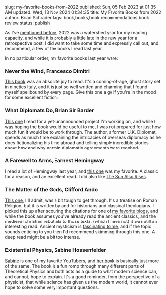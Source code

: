 slug: my-favorite-books-from-2022
published: Sun, 05 Feb 2023 at 01:35 AM
updated: Wed, 13 Nov 2024 01:34:35 
title: My Favorite Books from 2022
author: Brian Schrader
tags: book,books,book recommendations,book review
status: publish

As I've [mentioned before][1], 2022 was a watershed year for my reading capacity, and while it is probably a little late in the new year for a retrospective post, I did want to take some time and expressly call out, and recommend, a few of the books I read last year.

In no particular order, my favorite books last year were:


### Never the Wind, Francesco Dimitri

[This book][2] was an absolute joy to read. It's a coming-of-age, ghost story set in nineties Italy, and it is just so well written and charming that I found myself spellbound by every page. Give this one a go if you're in the mood for some excellent fiction.


### What Diplomats Do, Brian Sir Barder

[This one][3] I read for a yet-unannounced project I'm working on, and while I was hoping the book would be useful to me, I was not prepared for just how much fun it would be to work through. The author, a former U.K. Diplomat, spends as much time explaining the intricacies of overseas diplomacy as he does fictionalizing his time abroad and telling simply incredible stories about how and why certain diplomatic agreements were reached.


### A Farewell to Arms, Earnest Hemingway

I read a lot of Hemingway last year, and [this one][4] was my favorite. A classic for a reason, and an excellent read. I did also like [The Sun Also Rises][5].


### The Matter of the Gods, Clifford Ando

[This one][6], I'll admit, was a bit tough to get through. It's a treatise on Roman Religion, but it is written by and for historians and classical theologians. I picked this up after scouring the citations for one of [my favorite blogs][7], and while the book assumes you've already read the ancient classics, and the medieval christian rebuttals to those texts, (which I have not) it was still an interesting read. Ancient mysticism is [fascinating to me][8], and if the topic sounds enticing to you then I'd recommend skimming through this one. A deep read might be a bit too intense.


### Existential Physics, Sabine Hossenfelder

[Sabine][10] is one of my favorite YouTubers, and [her book][9] is basically just more of the same. The book is a fun romp through many different parts of Theoretical Physics and both acts as a guide to what modern science can, and cannot, hope to explain. It's a good reminder, from the perspective of a physicist, that while science has given us the modern world, it cannot ever hope to solve some very important questions.


[1]: /archive/reading-milestones-attention-spans-and-cool-charts/
[2]: https://www.indiebound.org/book/9781789099812
[3]: https://www.indiebound.org/book/9781442271630
[4]: https://www.indiebound.org/book/9781476764528
[5]: https://www.indiebound.org/book/9780743297332
[6]: https://www.indiebound.org/book/9780520259867
[7]: https://acoup.blog
[8]: /archive/history-myth-and-talking-cows/
[9]: https://www.indiebound.org/book/9781984879455
[10]: https://www.youtube.com/@SabineHossenfelder
